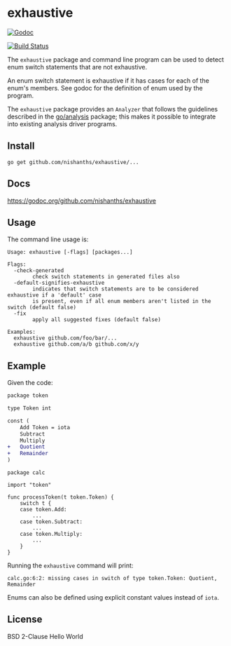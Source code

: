 # exhaustive

[![Godoc](https://godoc.org/github.com/nishanths/exhaustive?status.svg)](https://godoc.org/github.com/nishanths/exhaustive)

[![Build Status](https://travis-ci.org/nishanths/exhaustive.svg?branch=master)](https://travis-ci.org/nishanths/exhaustive)

The `exhaustive` package and command line program can be used to detect
enum switch statements that are not exhaustive.

An enum switch statement is exhaustive if it has cases for each of the enum's members. See godoc for the definition of enum used by the program.

The `exhaustive` package provides an `Analyzer` that follows the guidelines
described in the [go/analysis](https://godoc.org/golang.org/x/tools/go/analysis) package; this makes
it possible to integrate into existing analysis driver programs.

## Install

```
go get github.com/nishanths/exhaustive/...
```

## Docs

https://godoc.org/github.com/nishanths/exhaustive

## Usage

The command line usage is:

```
Usage: exhaustive [-flags] [packages...]

Flags:
  -check-generated
    	check switch statements in generated files also
  -default-signifies-exhaustive
    	indicates that switch statements are to be considered exhaustive if a 'default' case
    	is present, even if all enum members aren't listed in the switch (default false)
  -fix
    	apply all suggested fixes (default false)

Examples:
  exhaustive github.com/foo/bar/...
  exhaustive github.com/a/b github.com/x/y
```

## Example

Given the code:

```diff
package token

type Token int

const (
	Add Token = iota
	Subtract
	Multiply
+	Quotient
+	Remainder
)
```
```
package calc

import "token"

func processToken(t token.Token) {
	switch t {
	case token.Add:
		...
	case token.Subtract:
		...
	case token.Multiply:
		...
	}
}
```

Running the `exhaustive` command will print:

```
calc.go:6:2: missing cases in switch of type token.Token: Quotient, Remainder
```

Enums can also be defined using explicit constant values instead of `iota`.

## License

BSD 2-Clause
Hello World
